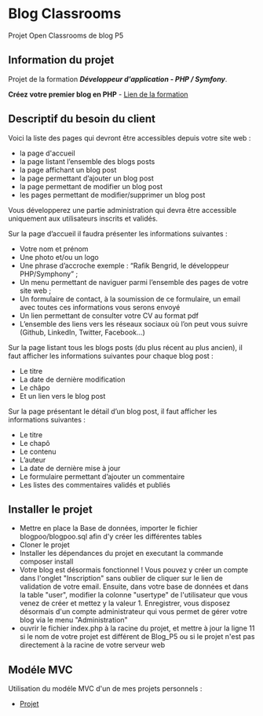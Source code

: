 # Blog Classrooms

Projet Open Classrooms de blog P5

## Information du projet 

Projet de la formation ***Développeur d'application - PHP / Symfony***.

**Créez votre premier blog en PHP** - [Lien de la formation](https://openclassrooms.com/fr/paths/59-developpeur-dapplication-php-symfony)

## Descriptif du besoin du client

Voici la liste des pages qui devront être accessibles depuis votre site web :
 
*   la page d'accueil
*   la page listant l’ensemble des blogs posts
*   la page affichant un blog post
*   la page permettant d’ajouter un blog post
*   la page permettant de modifier un blog post
*   les pages permettant de modifier/supprimer un blog post
 
Vous développerez une partie administration qui devra être accessible uniquement aux utilisateurs inscrits et validés.
 
Sur la page d’accueil il faudra présenter les informations suivantes :
 
*   Votre nom et prénom
*   Une photo et/ou un logo
*   Une phrase d’accroche exemple : “Rafik Bengrid, le développeur PHP/Symphony” ;
*   Un menu permettant de naviguer parmi l’ensemble des pages de votre site web ;
*   Un formulaire de contact, à la soumission de ce formulaire, un email avec toutes ces informations vous serons envoyé
*   Un lien permettant de consulter votre CV au format pdf
*   L’ensemble des liens vers les réseaux sociaux où l’on peut vous suivre (Github, LinkedIn, Twitter, Facebook…)
 
Sur la page listant tous les blogs posts (du plus récent au plus ancien), il faut afficher les informations suivantes pour chaque blog post :
 
*   Le titre
*   La date de dernière modification
*   Le châpo
*   Et un lien vers le blog post
 
Sur la page présentant le détail d’un blog post, il faut afficher les informations suivantes :
 
*   Le titre
*   Le chapô
*   Le contenu
*   L’auteur
*   La date de dernière mise à jour
*   Le formulaire permettant d’ajouter un commentaire
*   Les listes des commentaires validés et publiés

## Installer le projet 

*   Mettre en place la Base de données, importer le fichier blogpoo/blogpoo.sql afin d'y créer les différentes tables
*   Cloner le projet
*   Installer les dépendances du projet en executant la commande composer install
*   Votre blog est désormais fonctionnel ! Vous pouvez y créer un compte dans l'onglet "Inscription" sans oublier de cliquer sur le lien de validation de votre email. Ensuite, dans votre base de données et dans la table "user", modifier la colonne "usertype" de l'utilisateur que vous venez de créer et mettez y la valeur 1. Enregistrer, vous disposez désormais d'un compte administrateur qui vous permet de gérer votre blog via le menu "Administration"
*   ouvrir le fichier index.php à la racine du projet, et mettre à jour la ligne 11 si le nom de votre projet est différent de Blog_P5 ou si le projet     n'est pas directement à la racine de votre serveur web   

## Modéle MVC

Utilisation du modéle MVC d'un de mes projets personnels :

*   [Projet](https://github.com/rafben/Blog_P5)




